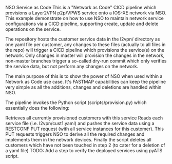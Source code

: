 NSO Service as Code
This is a "Network as Code" CICD pipeline which provisions a Layer2VPN p2p/VPWS service onto a IOS-XE network via NSO. This example demonstrate on how to use NSO to maintain network service configurations via a CICD pipeline, supporting create, update and delete operations on the service.

The repository hosts the customer service data in the l2vpn/ directory as one yaml file per customer, any changes to these files (actually to all files in the repo) will trigger a CICD pipeline which provisions the service(s) on the network.
Only changes in master will provision the changes in the network, non-master branches trigger a so-called dry-run commit which only verifies the service data, but not perform any changes on the network.

The main purpose of this is to show the power of NSO when used within a Network as Code use case. It's FASTMAP capabilities can keep the pipeline very simple as all the additions, changes and deletions are handled within NSO.

The pipeline invokes the Python script (scripts/provision.py) which essentially does the following:

Retrieves all currently provisioned customers with this service
Reads each service file (i.e. l2vpn/cust1.yaml) and pushes the service data using a RESTCONF PUT request (with all service instances for this customer). This PUT requests triggers NSO to derive all the required changes and implements them in the network devices.
Finally the script deletes all customers which have not been touched in step 2 (to cater for a deletion of a yaml file)
TODO: Add a step to verify the deployed services using pyATS script.
